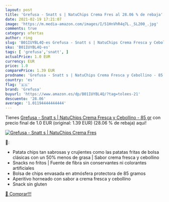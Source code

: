 ```yaml
---
layout: post
title: 'Grefusa - Snatt s | NatuChips Crema Fres al 28.06 % de rebaja'
date: 2021-02-19 17:21:07
image: 'https://m.media-amazon.com/images/I/51HnVhR4q7L._SL200_.jpg'
comments: true
category: ofertas
author: ring
slug: 'B01IUYBL4Q-es Grefusa - Snatt s | NatuChips Crema Fresca y Cebollino -...'
sku: 'B01IUYBL4Q-es'
tags: [ 'grefusa','snatt', ]
actualPrice: 1.0 EUR
currency: EUR
price: 1.0
comparePrice: 1.39 EUR
prodname: 'Grefusa - Snatt s | NatuChips Crema Fresca y Cebollino - 85 gr'
country: 'es'
flag: '🇪🇸'
brand: 'Grefusa'
buyurl: 'https://www.amazon.es/dp/B01IUYBL4Q/?tag=tolees-21'
descuento: '28.06'
average: '1.01194444444444'
---
```


Tienes [Grefusa - Snatt s | NatuChips Crema Fresca y Cebollino - 85 gr](https://www.amazon.es/dp/B01IUYBL4Q/?tag=tolees-21) con precio final de  1.0 EUR (original: 1.39 EUR) (28.06 %  de rebaja) aqui!

[![Grefusa - Snatt s | NatuChips Crema Fres](https://m.media-amazon.com/images/I/51HnVhR4q7L._SL200_.jpg)](https://www.amazon.es/dp/B01IUYBL4Q/?tag=tolees-21)

🔎:

- Patata chips tan sabrosas y crujientes como las patatas fritas de bolsa clásicas con un 50% menos de grasa | Sabor crema fresca y cebollino
- Snacks no fritos | Fuente de fibra sin conservantes ni colorantes artificiales
- Bolsa de chips envasada en atmósfera protectora de 85 gramos
- Aperitivo horneado con sabor a crema fresca y cebollino
- Snack sin gluten

[🛒 Comprar!!!](https://www.amazon.es/dp/B01IUYBL4Q/?tag=tolees-21)
